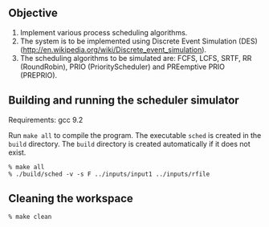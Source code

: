 ## Objective

1. Implement various process scheduling algorithms.
2. The system is to be implemented using Discrete Event Simulation (DES) (http://en.wikipedia.org/wiki/Discrete_event_simulation).
3. The scheduling algorithms to be simulated are:
FCFS, LCFS, SRTF, RR (RoundRobin), PRIO (PriorityScheduler) and PREemptive PRIO (PREPRIO).


## Building and running the scheduler simulator

Requirements: gcc 9.2

Run `make all` to compile the program. The executable `sched` is created in the `build` directory.
The `build` directory is created automatically if it does not exist.

```
% make all
% ./build/sched -v -s F ../inputs/input1 ../inputs/rfile
```

## Cleaning the workspace

```
% make clean
```